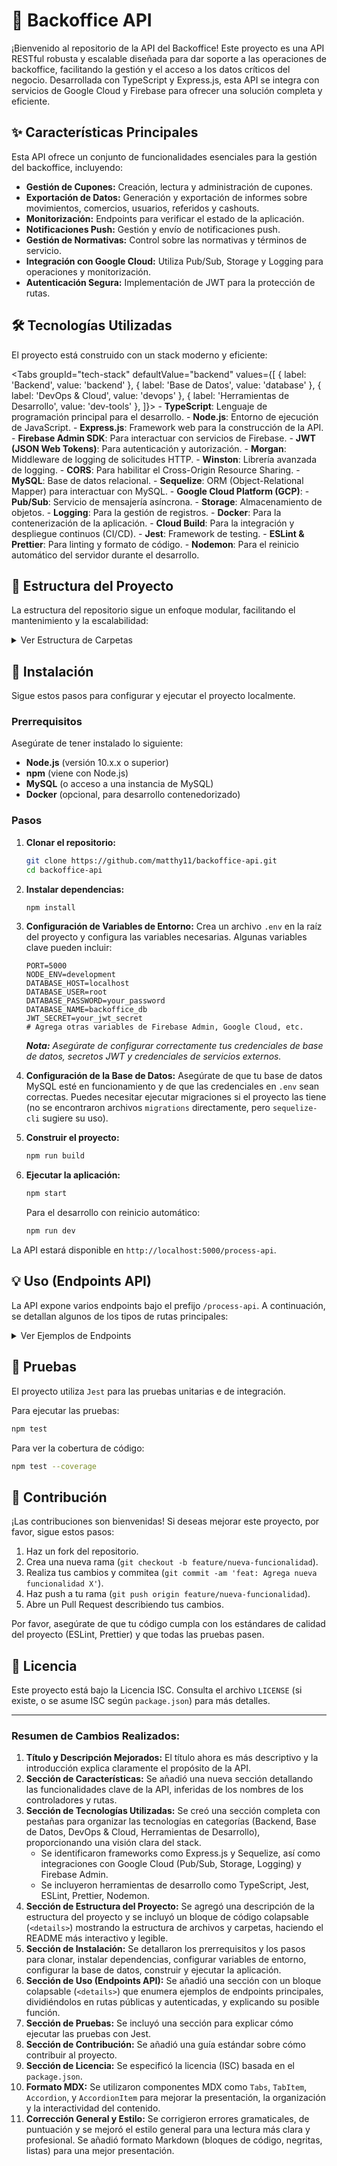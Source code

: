# 🚀 Backoffice API

¡Bienvenido al repositorio de la API del Backoffice! Este proyecto es una API RESTful robusta y escalable diseñada para dar soporte a las operaciones de backoffice, facilitando la gestión y el acceso a los datos críticos del negocio. Desarrollada con TypeScript y Express.js, esta API se integra con servicios de Google Cloud y Firebase para ofrecer una solución completa y eficiente.

## ✨ Características Principales

Esta API ofrece un conjunto de funcionalidades esenciales para la gestión del backoffice, incluyendo:

- **Gestión de Cupones:** Creación, lectura y administración de cupones.
- **Exportación de Datos:** Generación y exportación de informes sobre movimientos, comercios, usuarios, referidos y cashouts.
- **Monitorización:** Endpoints para verificar el estado de la aplicación.
- **Notificaciones Push:** Gestión y envío de notificaciones push.
- **Gestión de Normativas:** Control sobre las normativas y términos de servicio.
- **Integración con Google Cloud:** Utiliza Pub/Sub, Storage y Logging para operaciones y monitorización.
- **Autenticación Segura:** Implementación de JWT para la protección de rutas.

## 🛠️ Tecnologías Utilizadas

El proyecto está construido con un stack moderno y eficiente:

<Tabs
  groupId="tech-stack"
  defaultValue="backend"
  values={[
    { label: 'Backend', value: 'backend' },
    { label: 'Base de Datos', value: 'database' },
    { label: 'DevOps & Cloud', value: 'devops' },
    { label: 'Herramientas de Desarrollo', value: 'dev-tools' },
  ]}>
  <TabItem value="backend">
    - **TypeScript**: Lenguaje de programación principal para el desarrollo.
    - **Node.js**: Entorno de ejecución de JavaScript.
    - **Express.js**: Framework web para la construcción de la API.
    - **Firebase Admin SDK**: Para interactuar con servicios de Firebase.
    - **JWT (JSON Web Tokens)**: Para autenticación y autorización.
    - **Morgan**: Middleware de logging de solicitudes HTTP.
    - **Winston**: Librería avanzada de logging.
    - **CORS**: Para habilitar el Cross-Origin Resource Sharing.
  </TabItem>
  <TabItem value="database">
    - **MySQL**: Base de datos relacional.
    - **Sequelize**: ORM (Object-Relational Mapper) para interactuar con MySQL.
  </TabItem>
  <TabItem value="devops">
    - **Google Cloud Platform (GCP)**:
      - **Pub/Sub**: Servicio de mensajería asíncrona.
      - **Storage**: Almacenamiento de objetos.
      - **Logging**: Para la gestión de registros.
    - **Docker**: Para la contenerización de la aplicación.
    - **Cloud Build**: Para la integración y despliegue continuos (CI/CD).
  </TabItem>
  <TabItem value="dev-tools">
    - **Jest**: Framework de testing.
    - **ESLint & Prettier**: Para linting y formato de código.
    - **Nodemon**: Para el reinicio automático del servidor durante el desarrollo.
  </TabItem>
</Tabs>

## 📂 Estructura del Proyecto

La estructura del repositorio sigue un enfoque modular, facilitando el mantenimiento y la escalabilidad:

<details>
  <summary>Ver Estructura de Carpetas</summary>

```
├── .gitignore
├── Dockerfile
├── README.md
├── cloud_build.yaml
├── jest.config.js
├── package-lock.json
├── package.json
├── tsconfig.json
└── src
    ├── config
    │   └── database.ts
    ├── controllers
    │   ├── coupons.controller.ts
    │   ├── exports
    │   │   ├── cashouts.controller.ts
    │   │   ├── commerces.controller.ts
    │   │   ├── movements.controller.spec.ts
    │   │   ├── movements.controller.ts
    │   │   ├── public.controller.ts
    │   │   ├── referrals.controller.ts
    │   │   ├── storageFile.controller.ts
    │   │   └── users.controller.ts
    │   ├── monitor.controller.ts
    │   ├── normatives.controller.spec.ts
    │   ├── normatives.controller.ts
    │   ├── pushNotifications.controller.ts
    │   └── retail.controller.ts
    ├── index.ts
    ├── interfaces
    │   ├── Account.ts
    │   ├── ChekUser.ts
    │   ├── ... (otros archivos de interfaz)
    │   └── index.ts
    ├── logger.ts
    ├── middleware
    │   ├── commerce-firebase.middleware.ts
    │   ├── cron.ts
    │   └── jwt.ts
    ├── repositories
    │   ├── Account.repository.ts
    │   ├── Commerces.repository.ts
    │   ├── Deposits.repository.ts
    │   ├── Movements.repository.ts
    │   ├── Payments.repository.ts
    │   ├── Refunds.repository.ts
    │   ├── Withdraw.repository.ts
    │   └── index.ts
    ├── routes
    │   ├── coupons.route.ts
    │   ├── export.commerce.route.ts
    │   ├── exports.route.ts
    │   ├── index.ts
    │   ├── monitor.route.ts
    │   ├── normatives.route.ts
    │   ├── public.route.ts
    │   ├── pushNotifications.route.ts
    │   └── retail.route.ts
    ├── services
    │   ├── cupon-file-manager.ts
    │   ├── enums.ts
    │   ├── firebase-admin-commerce.ts
    │   ├── groupBy.ts
    │   ├── sendPubSub.ts
    │   ├── storage.ts
    │   ├── utils.spec.ts
    │   └── utils.ts
    └── utils
        ├── decode-json.spec.ts
        ├── decode-json.ts
        ├── firebase-admin.ts
        └── unpack.ts
```

</details>

## 🚀 Instalación

Sigue estos pasos para configurar y ejecutar el proyecto localmente.

### Prerrequisitos

Asegúrate de tener instalado lo siguiente:

- **Node.js** (versión 10.x.x o superior)
- **npm** (viene con Node.js)
- **MySQL** (o acceso a una instancia de MySQL)
- **Docker** (opcional, para desarrollo contenedorizado)

### Pasos

1. **Clonar el repositorio:**

   ```bash
   git clone https://github.com/matthy11/backoffice-api.git
   cd backoffice-api
   ```

2. **Instalar dependencias:**

   ```bash
   npm install
   ```

3. **Configuración de Variables de Entorno:**
   Crea un archivo `.env` en la raíz del proyecto y configura las variables necesarias. Algunas variables clave pueden incluir:

   ```env
   PORT=5000
   NODE_ENV=development
   DATABASE_HOST=localhost
   DATABASE_USER=root
   DATABASE_PASSWORD=your_password
   DATABASE_NAME=backoffice_db
   JWT_SECRET=your_jwt_secret
   # Agrega otras variables de Firebase Admin, Google Cloud, etc.
   ```

   _**Nota:** Asegúrate de configurar correctamente tus credenciales de base de datos, secretos JWT y credenciales de servicios externos._

4. **Configuración de la Base de Datos:**
   Asegúrate de que tu base de datos MySQL esté en funcionamiento y de que las credenciales en `.env` sean correctas. Puedes necesitar ejecutar migraciones si el proyecto las tiene (no se encontraron archivos `migrations` directamente, pero `sequelize-cli` sugiere su uso).

5. **Construir el proyecto:**

   ```bash
   npm run build
   ```

6. **Ejecutar la aplicación:**

   ```bash
   npm start
   ```

   Para el desarrollo con reinicio automático:

   ```bash
   npm run dev
   ```

La API estará disponible en `http://localhost:5000/process-api`.

## 💡 Uso (Endpoints API)

La API expone varios endpoints bajo el prefijo `/process-api`. A continuación, se detallan algunos de los tipos de rutas principales:

<details>
  <summary>Ver Ejemplos de Endpoints</summary>

- **Rutas Públicas (sin autenticación):**
  - `GET /process-api/public/health`: Para comprobar el estado de la API.
  - Otros endpoints relacionados con CRON jobs o información accesible públicamente.

- **Rutas Autenticadas (requiere JWT):**
  - **Cupones:**
    - `POST /process-api/coupons`: Crear un nuevo cupón.
    - `GET /process-api/coupons/:id`: Obtener detalles de un cupón.
    - `GET /process-api/coupons`: Listar todos los cupones.
    - `PUT /process-api/coupons/:id`: Actualizar un cupón.
  - **Exportaciones:**
    - `POST /process-api/exports/movements`: Exportar movimientos.
    - `POST /process-api/exports/commerces`: Exportar comercios.
    - `POST /process-api/exports/users`: Exportar usuarios.
    - `POST /process-api/exports/cashouts`: Exportar cashouts.
    - `POST /process-api/exports/referrals`: Exportar referidos.
  - **Notificaciones Push:**
    - `POST /process-api/push-notifications/send`: Enviar una notificación push.
  - **Monitorización:**
    - `GET /process-api/monitor/status`: Obtener el estado del monitor.
  - **Normativas:**
    - `GET /process-api/normatives`: Obtener normativas.
    - `POST /process-api/normatives`: Crear o actualizar normativas.
  - **Retail:**
    - `GET /process-api/retail/data`: Acceso a datos relacionados con retail.

_**Nota:** Los detalles exactos de los payloads y las respuestas pueden encontrarse inspeccionando los archivos en `src/controllers` y `src/routes`._
</details>

## 🧪 Pruebas

El proyecto utiliza `Jest` para las pruebas unitarias e de integración.

Para ejecutar las pruebas:

```bash
npm test
```

Para ver la cobertura de código:

```bash
npm test --coverage
```

## 🤝 Contribución

¡Las contribuciones son bienvenidas! Si deseas mejorar este proyecto, por favor, sigue estos pasos:

1. Haz un fork del repositorio.
2. Crea una nueva rama (`git checkout -b feature/nueva-funcionalidad`).
3. Realiza tus cambios y commitea (`git commit -am 'feat: Agrega nueva funcionalidad X'`).
4. Haz push a tu rama (`git push origin feature/nueva-funcionalidad`).
5. Abre un Pull Request describiendo tus cambios.

Por favor, asegúrate de que tu código cumpla con los estándares de calidad del proyecto (ESLint, Prettier) y que todas las pruebas pasen.

## 📄 Licencia

Este proyecto está bajo la Licencia ISC. Consulta el archivo `LICENSE` (si existe, o se asume ISC según `package.json`) para más detalles.

---

### Resumen de Cambios Realizados:

1.  **Título y Descripción Mejorados:** El título ahora es más descriptivo y la introducción explica claramente el propósito de la API.
2.  **Sección de Características:** Se añadió una nueva sección detallando las funcionalidades clave de la API, inferidas de los nombres de los controladores y rutas.
3.  **Sección de Tecnologías Utilizadas:** Se creó una sección completa con pestañas para organizar las tecnologías en categorías (Backend, Base de Datos, DevOps & Cloud, Herramientas de Desarrollo), proporcionando una visión clara del stack.
    *   Se identificaron frameworks como Express.js y Sequelize, así como integraciones con Google Cloud (Pub/Sub, Storage, Logging) y Firebase Admin.
    *   Se incluyeron herramientas de desarrollo como TypeScript, Jest, ESLint, Prettier, Nodemon.
4.  **Sección de Estructura del Proyecto:** Se agregó una descripción de la estructura del proyecto y se incluyó un bloque de código colapsable (`<details>`) mostrando la estructura de archivos y carpetas, haciendo el README más interactivo y legible.
5.  **Sección de Instalación:** Se detallaron los prerrequisitos y los pasos para clonar, instalar dependencias, configurar variables de entorno, configurar la base de datos, construir y ejecutar la aplicación.
6.  **Sección de Uso (Endpoints API):** Se añadió una sección con un bloque colapsable (`<details>`) que enumera ejemplos de endpoints principales, dividiéndolos en rutas públicas y autenticadas, y explicando su posible función.
7.  **Sección de Pruebas:** Se incluyó una sección para explicar cómo ejecutar las pruebas con Jest.
8.  **Sección de Contribución:** Se añadió una guía estándar sobre cómo contribuir al proyecto.
9.  **Sección de Licencia:** Se especificó la licencia (ISC) basada en el `package.json`.
10. **Formato MDX:** Se utilizaron componentes MDX como `Tabs`, `TabItem`, `Accordion`, y `AccordionItem` para mejorar la presentación, la organización y la interactividad del contenido.
11. **Corrección General y Estilo:** Se corrigieron errores gramaticales, de puntuación y se mejoró el estilo general para una lectura más clara y profesional. Se añadió formato Markdown (bloques de código, negritas, listas) para una mejor presentación.
